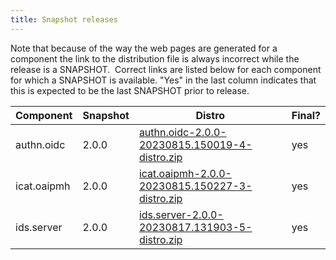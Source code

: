 ```yaml
---
title: Snapshot releases
---
```


Note that because of the way the web pages are generated for a component
the link to the distribution file is always incorrect while the release
is a SNAPSHOT.  Correct links are listed below for each component for
which a SNAPSHOT is available. "Yes" in the last column indicates that
this is expected to be the last SNAPSHOT prior to release.

| Component        | Snapshot | Distro                                                                                                                                                                                         | Final? |
| ---------------- | -------- | ---------------------------------------------------------------------------------------------------------------------------------------------------------------------------------------------- | ------ |
| authn.oidc       | 2.0.0    | [ authn.oidc-2.0.0-20230815.150019-4-distro.zip ](https://repo.icatproject.org/repo/org/icatproject/authn.oidc/2.0.0-SNAPSHOT/authn.oidc-2.0.0-20230815.150019-4-distro.zip)                   | yes    |
| icat.oaipmh      | 2.0.0    | [ icat.oaipmh-2.0.0-20230815.150227-3-distro.zip ](https://repo.icatproject.org/repo/org/icatproject/icat.oaipmh/2.0.0-SNAPSHOT/icat.oaipmh-2.0.0-20230815.150227-3-distro.zip)                | yes    |
| ids.server       | 2.0.0    | [ ids.server-2.0.0-20230817.131903-5-distro.zip ](https://repo.icatproject.org/repo/org/icatproject/ids.server/2.0.0-SNAPSHOT/ids.server-2.0.0-20230817.131903-5-distro.zip)                   | yes    |

